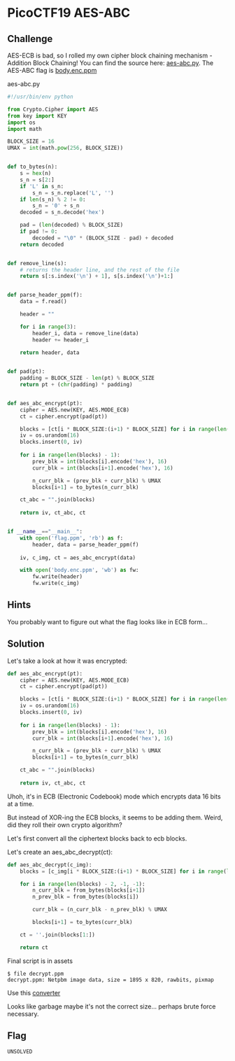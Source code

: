# PicoCTF19 AES-ABC

## Challenge

AES-ECB is bad, so I rolled my own cipher block chaining mechanism - Addition Block Chaining! You can find the source here: [aes-abc.py](https://2019shell1.picoctf.com/static/f8b82da049bf23cb598c4bdac73207e8/aes-abc.py). The AES-ABC flag is [body.enc.ppm](https://2019shell1.picoctf.com/static/f8b82da049bf23cb598c4bdac73207e8/body.enc.ppm)

aes-abc.py
```python
#!/usr/bin/env python

from Crypto.Cipher import AES
from key import KEY
import os
import math

BLOCK_SIZE = 16
UMAX = int(math.pow(256, BLOCK_SIZE))


def to_bytes(n):
    s = hex(n)
    s_n = s[2:]
    if 'L' in s_n:
        s_n = s_n.replace('L', '')
    if len(s_n) % 2 != 0:
        s_n = '0' + s_n
    decoded = s_n.decode('hex')

    pad = (len(decoded) % BLOCK_SIZE)
    if pad != 0: 
        decoded = "\0" * (BLOCK_SIZE - pad) + decoded
    return decoded


def remove_line(s):
    # returns the header line, and the rest of the file
    return s[:s.index('\n') + 1], s[s.index('\n')+1:]


def parse_header_ppm(f):
    data = f.read()

    header = ""

    for i in range(3):
        header_i, data = remove_line(data)
        header += header_i

    return header, data
        

def pad(pt):
    padding = BLOCK_SIZE - len(pt) % BLOCK_SIZE
    return pt + (chr(padding) * padding)


def aes_abc_encrypt(pt):
    cipher = AES.new(KEY, AES.MODE_ECB)
    ct = cipher.encrypt(pad(pt))

    blocks = [ct[i * BLOCK_SIZE:(i+1) * BLOCK_SIZE] for i in range(len(ct) / BLOCK_SIZE)]
    iv = os.urandom(16)
    blocks.insert(0, iv)
    
    for i in range(len(blocks) - 1):
        prev_blk = int(blocks[i].encode('hex'), 16)
        curr_blk = int(blocks[i+1].encode('hex'), 16)

        n_curr_blk = (prev_blk + curr_blk) % UMAX
        blocks[i+1] = to_bytes(n_curr_blk)

    ct_abc = "".join(blocks)
 
    return iv, ct_abc, ct


if __name__=="__main__":
    with open('flag.ppm', 'rb') as f:
        header, data = parse_header_ppm(f)
    
    iv, c_img, ct = aes_abc_encrypt(data)

    with open('body.enc.ppm', 'wb') as fw:
        fw.write(header)
        fw.write(c_img)
```

## Hints

You probably want to figure out what the flag looks like in ECB form...

## Solution

Let's take a look at how it was encrypted:
```python
def aes_abc_encrypt(pt):
    cipher = AES.new(KEY, AES.MODE_ECB)
    ct = cipher.encrypt(pad(pt))

    blocks = [ct[i * BLOCK_SIZE:(i+1) * BLOCK_SIZE] for i in range(len(ct) / BLOCK_SIZE)]
    iv = os.urandom(16)
    blocks.insert(0, iv)
    
    for i in range(len(blocks) - 1):
        prev_blk = int(blocks[i].encode('hex'), 16)
        curr_blk = int(blocks[i+1].encode('hex'), 16)

        n_curr_blk = (prev_blk + curr_blk) % UMAX
        blocks[i+1] = to_bytes(n_curr_blk)

    ct_abc = "".join(blocks)
 
    return iv, ct_abc, ct
```

Uhoh, it's in ECB (Electronic Codebook) mode which encrypts data 16 bits at a time.

But instead of XOR-ing the ECB blocks, it seems to be adding them. Weird, did they roll their own crypto algorithm?

Let's first convert all the ciphertext blocks back to ecb blocks.

Let's create an aes_abc_decrypt(ct):
```python
def aes_abc_decrypt(c_img):
    blocks = [c_img[i * BLOCK_SIZE:(i+1) * BLOCK_SIZE] for i in range(len(c_img) / BLOCK_SIZE)]

    for i in range(len(blocks) - 2, -1, -1):
        n_curr_blk = from_bytes(blocks[i+1])
        n_prev_blk = from_bytes(blocks[i])

        curr_blk = (n_curr_blk - n_prev_blk) % UMAX

        blocks[i+1] = to_bytes(curr_blk)

    ct = ''.join(blocks[1:])

    return ct
```

Final script is in assets

```
$ file decrypt.ppm
decrypt.ppm: Netpbm image data, size = 1895 x 820, rawbits, pixmap
```

Use this [converter](https://cloudconvert.com/ppm-to-pdf)

Looks like garbage maybe it's not the correct size... perhaps brute force necessary.

## Flag

`UNSOLVED`